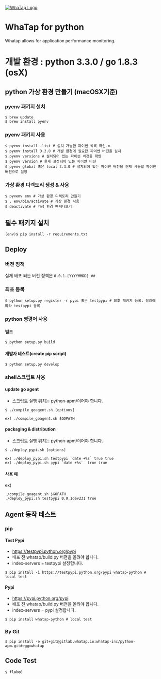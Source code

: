 [![WhaTap Logo](https://www.whatap.io/img/common/whatap_logo_re.svg)](https://www.whatap.io/)
# WhaTap for python

Whatap allows for application performance monitoring.


# 개발 환경 : python 3.3.0 / go 1.8.3 (osX)

## python 가상 환경 만들기 (macOSX기준)

### pyenv 패키지 설치

```shell
$ brew update
$ brew install pyenv

```

### pyenv 패키지 사용

```shell
$ pyenv install -list # 설치 가능한 파이썬 목록 확인.x
$ pyenv install 3.3.0 # 개발 환경에 필요한 파이썬 버전을 설치
$ pyenv versions # 설치되어 있는 파이썬 버전들 확인
$ pyenv version # 현재 설정되어 있는 파이썬 버전
$ pyenv global 혹은 local 3.3.0 # 설치되어 있는 파이썬 버전을 현재 사용할 파이썬 버전으로 설정
```

### 가상 환경 디렉토리 생성 & 사용

```shell
$ pyvenv env # 가상 환경 디렉토리 만들기
$ . env/bin/activate # 가상 환경 사용
$ deactivate # 가상 환경 빠져나오기
```

## 필수 패키지 설치

```shell
(env)$ pip install -r requirements.txt
```


## Deploy

### 버전 정책
실제 배포 되는 버전 정책은 `0.0.1.[YYYYMMDD]_##`

### 최초 등록

```shell
$ python setup.py register -r pypi 혹은 testpypi # 최초 패키지 등록. 필요에 따라 testpypi 등록
```

### python 명령어 사용

#### 빌드

```shell
$ python setup.py build
```

#### 개발자 테스트(create pip script)

```shell
$ python setup.py develop
```

### shell스크립트 사용


#### update go agent 
* 스크립트 실행 위치는 python-apm/이어야 합니다.

```shell
$ ./compile_goagent.sh [options]

ex) ./compile_goagent.sh $GOPATH
```


#### packaging & distribution 
* 스크립트 실행 위치는 python-apm/이어야 합니다.

```shell
$ ./deploy_pypi.sh [options]

ex) ./deploy_pypi.sh testpypi `date +%s` true true
ex) ./deploy_pypi.sh pypi `date +%s`  true true
```
#### 사용 예
ex)

```shell
./compile_goagent.sh $GOPATH
./deploy_pypi.sh testpypi 0.0.1dev231 true
```
## Agent 동작 테스트

### pip

#### Test Pypi
* https://testpypi.python.org/pypi
* 배포 전 whatap/build.py 버전을 올려야 합니다.
* index-servers = testpypi 설정합니다.

```shell
$ pip install -i https://testpypi.python.org/pypi whatap-python # local test
```

#### Pypi 
* https://pypi.python.org/pypi
* 배포 전 whatap/build.py 버전을 올려야 합니다.
* index-servers = pypi 설정합니다.

```shell
$ pip install whatap-python # local test
```

### By Git

```shell
$ pip install -e git+git@gitlab.whatap.io:whatap-inc/python-apm.git#egg=whatap
```


## Code Test

```shell
$ flake8
```